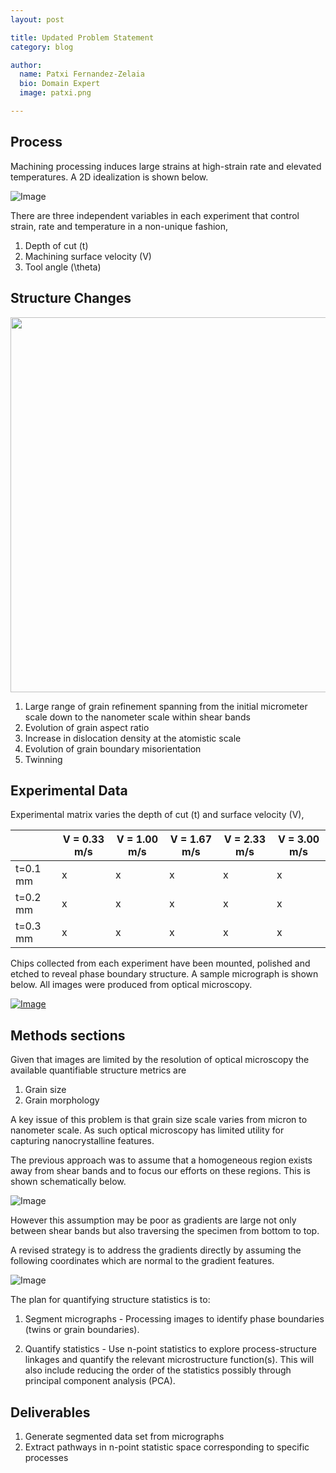 ```yaml
---
layout: post

title: Updated Problem Statement
category: blog

author:
  name: Patxi Fernandez-Zelaia
  bio: Domain Expert
  image: patxi.png

---
```


## Process

Machining processing induces large strains at high-strain rate and elevated temperatures. A 2D idealization is shown below.

![Image](http://matinfteam4.github.io/images/geometry.png)

There are three independent variables in each experiment that control strain, rate and temperature in a non-unique fashion,

1. Depth of cut (t)
2. Machining surface velocity (V)
3. Tool angle (\theta)

## Structure Changes

[<img src="http://ars.els-cdn.com/content/image/1-s2.0-S1359645409004807-gr4.jpg" width="600px" />](http://www.sciencedirect.com/science/article/pii/S1359645409004807)

1. Large range of grain refinement spanning from the initial micrometer scale down to the nanometer scale within shear bands
2. Evolution of grain aspect ratio
3. Increase in dislocation density at the atomistic scale
4. Evolution of grain boundary misorientation
5. Twinning

## Experimental Data

Experimental matrix varies the depth of cut (t) and surface velocity (V),

|               | V = 0.33 m/s | V = 1.00 m/s | V = 1.67 m/s | V = 2.33 m/s | V = 3.00 m/s |
| ------------- | ------------ | ------------ | ------------ | ------------ | ------------ |
| t=0.1 mm      |      x       |      x       |       x      |      x       |       x      |
| t=0.2 mm      |      x       |      x       |       x      |      x       |       x      |
| t=0.3 mm      |      x       |      x       |       x      |      x       |       x      |

Chips collected from each experiment have been mounted, polished and etched to reveal phase boundary structure. A sample micrograph is shown below. All images were produced from optical microscopy.

[![Image](https://farm4.staticflickr.com/3891/15119720722_3b72b8854f_z.jpg)](https://www.flickr.com/photos/127308447@N06/15119720722/)

## Methods sections

Given that images are limited by the resolution of optical microscopy the available quantifiable structure metrics are

1. Grain size
2. Grain morphology

A key issue of this problem is that grain size scale varies from micron to nanometer scale. As such optical microscopy has limited utility for capturing nanocrystalline features. 

The previous approach was to assume that a homogeneous region exists away from shear bands and to focus our efforts on these regions. This is shown schematically below.

![Image](http://matinfteam4.github.io/images/analysis_v1.png)

However this assumption may be poor as gradients are large not only between shear bands but also traversing the specimen from bottom to top.

A revised strategy is to address the gradients directly by assuming the following coordinates which are normal to the gradient features.

![Image](http://matinfteam4.github.io/images/analysis_revised.png)

The plan for quantifying structure statistics is to:

1. Segment micrographs - Processing images to identify phase boundaries (twins or grain boundaries). 

2. Quantify statistics - Use n-point statistics to explore process-structure linkages and quantify the relevant microstructure function(s). This will also include reducing the order of the statistics possibly through principal component analysis (PCA).

## Deliverables

1. Generate segmented data set from micrographs
2. Extract pathways in n-point statistic space corresponding to specific processes
